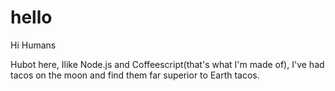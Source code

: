 # hello

Hi Humans

Hubot here, Ilike Node.js and Coffeescript(that's what I'm made of),
I've had tacos on the moon and find them far superior to Earth tacos.
